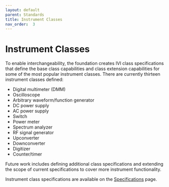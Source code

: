 ```yaml
---
layout: default
parent: Standards
title: Instrument Classes
nav_order:  3
---
```


# Instrument Classes

To enable interchangeability, the foundation creates IVI class
specifications that define the base class capabilities and class
extension capabilities for some of the most popular instrument classes.
There are currently thirteen instrument classes defined:

- Digital multimeter (DMM)
- Oscilloscope
- Arbitrary waveform/function generator
- DC power supply
- AC power supply
- Switch
- Power meter
- Spectrum analyzer
- RF signal generator
- Upconverter
- Downconverter
- Digitizer
- Counter/timer

Future work includes defining additional class specifications and
extending the scope of current specifications to cover more instrument
functionality.

Instrument class specifications are available on the
[Specifications](../specifications/default.html) page.

